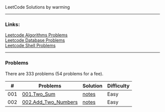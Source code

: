 LeetCode Solutions by warming  

---

### Links:
[Leetcode Algorithms Problems](https://leetcode.com/problemset/algorithms/)  
[Leetcode Database Problems](https://leetcode.com/problemset/database/)  
[Leetcode Shell Problems](https://leetcode.com/problemset/shell/)  


---

### Problems

There are 333 problems (54 problems for a fee).  


| \# | Problems | Solution | Difficulty |  
|----|----------|----------|------------|
| 001 | [001.Two_Sum](https://leetcode.com/problems/Two-Sum/) | [notes](../LeetCode/LeetCode/src/algorithm/001.Two_Sum/) | Easy |
| 002 | [002.Add_Two_Numbers](https://leetcode.com/problems/Add-Two-Numbers/) | [notes](../LeetCode/LeetCode/src/algorithm/002.Add_Two_Numbers/) | Easy |
